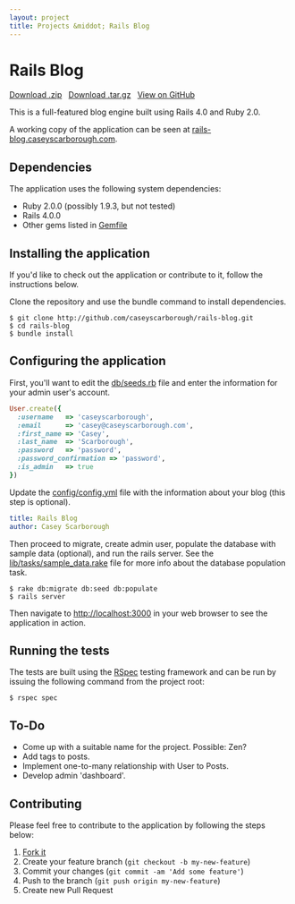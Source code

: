 ```yaml
---
layout: project
title: Projects &middot; Rails Blog
---
```


# Rails Blog

<i class="icon-cloud-download"></i> <a href="https://github.com/caseyscarborough/rails-blog/zipball/master">Download .zip</a> &nbsp; 
<i class="icon-cloud-download"></i> <a href="https://github.com/caseyscarborough/rails-blog/tarball/master">Download .tar.gz</a> &nbsp; 
<i class="icon-github"></i> <a href="https://github.com/caseyscarborough/rails-blog">View on GitHub</a>

This is a full-featured blog engine built using Rails 4.0 and Ruby 2.0.

A working copy of the application can be seen at [rails-blog.caseyscarborough.com](http://rails-blog.caseyscarborough.com).

## Dependencies

The application uses the following system dependencies:

* Ruby 2.0.0 (possibly 1.9.3, but not tested)
* Rails 4.0.0
* Other gems listed in [Gemfile](https://github.com/caseyscarborough/rails-blog/blob/master/Gemfile)

## Installing the application

If you'd like to check out the application or contribute to it, follow the instructions below.

Clone the repository and use the bundle command to install dependencies.

<pre class="no-highlight"><code><span class="dollar">$</span> git clone http://github.com/caseyscarborough/rails-blog.git
<span class="dollar">$</span> cd rails-blog
<span class="dollar">$</span> bundle install
</code></pre>

## Configuring the application

First, you'll want to edit the [db/seeds.rb](https://github.com/caseyscarborough/rails-blog/blob/master/db/seeds.rb)
file and enter the information for your admin user's account.

```ruby
User.create({
  :username   => 'caseyscarborough',
  :email      => 'casey@caseyscarborough.com',
  :first_name => 'Casey',
  :last_name  => 'Scarborough',
  :password   => 'password',
  :password_confirmation => 'password',
  :is_admin   => true
})
```

Update the [config/config.yml](https://github.com/caseyscarborough/rails-blog/blob/master/config/config.yml)
file with the information about your blog (this step is optional).

```yaml
title: Rails Blog
author: Casey Scarborough
```

Then proceed to migrate, create admin user, populate the database with sample data (optional), and
run the rails server. See the [lib/tasks/sample_data.rake](https://github.com/caseyscarborough/rails-blog/blob/master/lib/tasks/sample_data.rake)
file for more info about the database population task.

<pre class="no-highlight"><code><span class="dollar">$</span> rake db:migrate db:seed db:populate
<span class="dollar">$</span> rails server
</code></pre>

Then navigate to [http://localhost:3000](http://localhost:3000) in your web browser to see the application in action.

## Running the tests

The tests are built using the [RSpec](http://rspec.info/) testing framework and can be run by issuing the
following command from the project root:

<pre class="no-highlight"><code><span class="dollar">$</span> rspec spec</code></pre>

## To-Do

* Come up with a suitable name for the project. Possible: Zen?
* Add tags to posts.
* Implement one-to-many relationship with User to Posts.
* Develop admin 'dashboard'.

## Contributing

Please feel free to contribute to the application by following the steps below:

1. [Fork it](https://github.com/caseyscarborough/rails-blog/fork)
2. Create your feature branch (`git checkout -b my-new-feature`)
3. Commit your changes (`git commit -am 'Add some feature'`)
4. Push to the branch (`git push origin my-new-feature`)
5. Create new Pull Request